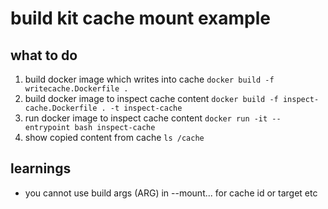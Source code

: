 # build kit cache mount example

## what to do

1. build docker image which writes into cache
   `docker build -f writecache.Dockerfile .`
2. build docker image to inspect cache content
   `docker build -f inspect-cache.Dockerfile . -t inspect-cache`
3. run docker image to inspect cache content
   `docker run -it --entrypoint bash inspect-cache`
4. show copied content from cache
    `ls /cache`

## learnings

* you cannot use build args (ARG) in --mount... for cache id or target etc